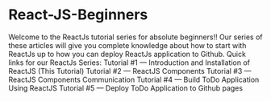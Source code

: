 # React-JS-Beginners
Welcome to the ReactJs tutorial series for absolute beginners!!
Our series of these articles will give you complete knowledge about how to start with ReactJs up to how you can deploy ReactJs application to Github.
Quick links for our ReactJs Series:
Tutorial #1 — Introduction and Installation of ReactJS (This Tutorial)
Tutorial #2 — ReactJS Components
Tutorial #3 — ReactJS Components Communication
Tutorial #4 — Build ToDo Application Using ReactJS
Tutorial #5 — Deploy ToDo Application to Github pages
